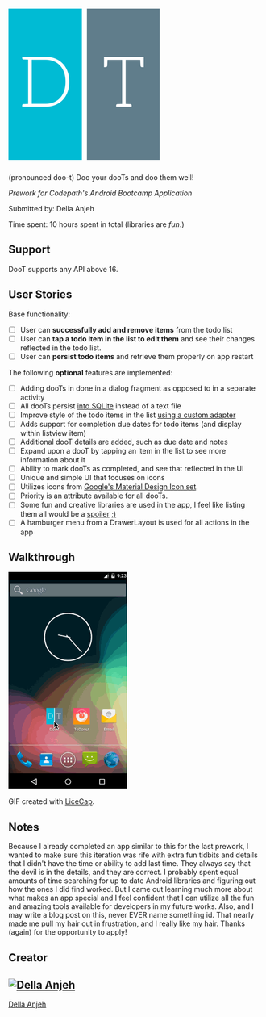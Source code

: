# ![DooTApp](media/icon.png)
(pronounced doo-t)
Doo your dooTs and doo them well!

*Prework for Codepath's Android Bootcamp Application*

Submitted by: Della Anjeh

Time spent: 10 hours spent in total (libraries are *fun*.)

Support
-------

DooT supports any API above 16.

User Stories
------------

Base functionality:

* [ ] User can **successfully add and remove items** from the todo list
* [ ] User can **tap a todo item in the list to edit them** and see their changes reflected in the todo list.
* [ ] User can **persist todo items** and retrieve them properly on app restart

The following **optional** features are implemented:

* [ ] Adding dooTs in done in a dialog fragment as opposed to in a separate activity
* [ ] All dooTs persist [into SQLite](http://guides.codepath.com/android/Persisting-Data-to-the-Device#sqlite) instead of a text file
* [ ] Improve style of the todo items in the list [using a custom adapter](http://guides.codepath.com/android/Using-an-ArrayAdapter-with-ListView)
* [ ] Adds support for completion due dates for todo items (and display within listview item)
* [ ] Additional dooT details are added, such as due date and notes
* [ ] Expand upon a dooT by tapping an item in the list to see more information about it
* [ ] Ability to mark dooTs as completed, and see that reflected in the UI
* [ ] Unique and simple UI that focuses on icons
* [ ] Utilizes icons from [Google's Material Design Icon set](https://design.google.com/icons/).
* [ ] Priority is an attribute available for all dooTs.
* [ ] Some fun and creative libraries are used in the app, I feel like listing them all would be a [spoiler](https://github.com/ChadCSong/ShineButton) [;)](https://github.com/jinatonic/confetti)
* [ ] A hamburger menu from a DrawerLayout is used for all actions in the app

Walkthrough
-----------

![Demo](media/demo2.gif)

GIF created with [LiceCap](http://www.cockos.com/licecap/).

Notes
-----

Because I already completed an app similar to this for the last prework, I wanted to make
sure this iteration was rife with extra fun tidbits and details that I didn't have the time or ability to add last time. They always say that the devil is in the details, and they are correct. I probably spent equal amounts of time searching for up to date Android libraries and figuring out how the ones I did find worked. But I came out learning much more about what makes an app special and I feel confident that I can utilize all the fun and amazing tools available for developers in my future works. Also, and I may write a blog post on this, never EVER name something id. That nearly made me pull my hair out in frustration, and I really like my hair. Thanks (again) for the opportunity to apply! 


## Creator
[![Della Anjeh](http://2.gravatar.com/avatar/2e04cc55a63a10533fdc4b35904535ff)](https://github.com/deliandjam)
---
[Della Anjeh](https://github.com/deliandjam)

